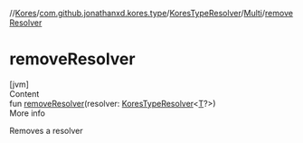//[Kores](../../../index.md)/[com.github.jonathanxd.kores.type](../../index.md)/[KoresTypeResolver](../index.md)/[Multi](index.md)/[removeResolver](remove-resolver.md)



# removeResolver  
[jvm]  
Content  
fun [removeResolver](remove-resolver.md)(resolver: [KoresTypeResolver](../index.md)<[T](index.md)?>)  
More info  


Removes a resolver

  



